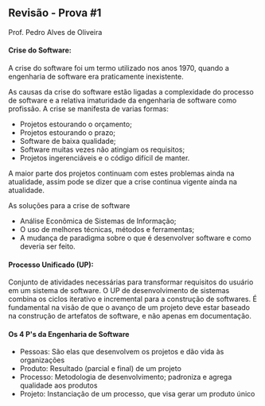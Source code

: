 ## Revisão - Prova #1
Prof. Pedro Alves de Oliveira

#### Crise do Software:
A crise do software foi um termo utilizado nos anos 1970, quando a engenharia de software era praticamente inexistente. 

As causas da crise do software estão ligadas a complexidade do processo de software e a relativa imaturidade da engenharia de software como profissão. A crise se manifesta de varias formas:

- Projetos estourando o orçamento;
- Projetos estourando o prazo;
- Software de baixa qualidade;
- Software muitas vezes não atingiam os requisitos;
- Projetos ingerenciáveis e o código difícil de manter.

A maior parte dos projetos continuam com estes problemas ainda na atualidade, assim pode se dizer que a crise continua vigente ainda na atualidade.

As soluções para a crise de software

- Análise Econômica de Sistemas de Informação;
- O uso de melhores técnicas, métodos e ferramentas;
- A mudança de paradigma sobre o que é desenvolver software e como deveria ser feito.

#### Processo Unificado (UP):

Conjunto de atividades necessárias para transformar requisitos do usuário em um sistema de software. O UP de desenvolvimento de sistemas combina os ciclos iterativo e incremental para a construção de softwares. É fundamental na visão de que o avanço de um projeto deve estar baseado na construção de artefatos de software, e não apenas em documentação.

#### Os 4 P's da Engenharia de Software
- Pessoas: São elas que desenvolvem os projetos e dão vida às organizações
- Produto: Resultado (parcial e final) de um projeto
- Processo: Metodologia de desenvolvimento; padroniza e agrega qualidade aos produtos
- Projeto: Instanciação de um processo, que visa gerar um produto único






